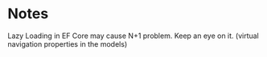 # Notes

Lazy Loading in EF Core may cause N+1 problem. Keep an eye on it. (virtual navigation properties in the models)
